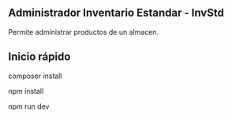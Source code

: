 ## Administrador Inventario Estandar - InvStd

Permite administrar productos de un almacen.


## Inicio rápido

composer install

npm install

npm run dev

